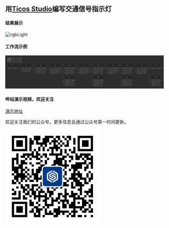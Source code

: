 
## 用[Ticos Studio](https://downloads.ticos.cn/studio/)编写交通信号指示灯

#### 结果展示

![rgbLight](./images/rgbLight.gif)



#### 工作流示例

![workflow](./images/code.jpg)



#### 哔站演示视频，欢迎关注

[演示地址](https://www.bilibili.com/video/BV1S94y1Q7XS?spm_id_from=333.999.0.0&vd_source=69b8bc0caf21e9f62c56a9d0eaea2f42)
<br>



欢迎关注我们的公众号，更多信息会通过公众号第一时间更新。

<img src="./images/qrcode_for_gh_fb2b604ddd35_860%20(2).jpg"  width = "300" height = "300" alt = "欢迎关注公众号" />


